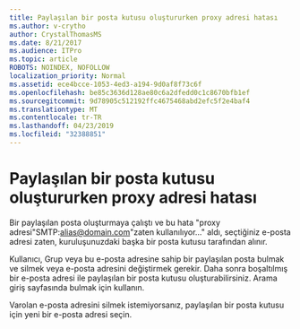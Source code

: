 ```yaml
---
title: Paylaşılan bir posta kutusu oluştururken proxy adresi hatası
ms.author: v-crytho
author: CrystalThomasMS
ms.date: 8/21/2017
ms.audience: ITPro
ms.topic: article
ROBOTS: NOINDEX, NOFOLLOW
localization_priority: Normal
ms.assetid: ece4bcce-1053-4ed3-a194-9d0af8f73c6f
ms.openlocfilehash: be85c3636d128ae80c6a2dfedd0c1c8670bfb1ef
ms.sourcegitcommit: 9d78905c512192ffc4675468abd2efc5f2e4baf4
ms.translationtype: MT
ms.contentlocale: tr-TR
ms.lasthandoff: 04/23/2019
ms.locfileid: "32388851"
---
```

# <a name="proxy-address-error-while-creating-a-shared-mailbox"></a>Paylaşılan bir posta kutusu oluştururken proxy adresi hatası

Bir paylaşılan posta oluşturmaya çalıştı ve bu hata "proxy adresi"SMTP:alias@domain.com"zaten kullanılıyor..." aldı, seçtiğiniz e-posta adresi zaten, kuruluşunuzdaki başka bir posta kutusu tarafından alınır.
  
Kullanıcı, Grup veya bu e-posta adresine sahip bir paylaşılan posta bulmak ve silmek veya e-posta adresini değiştirmek gerekir. Daha sonra boşaltılmış bir e-posta adresi ile paylaşılan bir posta kutusu oluşturabilirsiniz. Arama giriş sayfasında bulmak için kullanın.
  
Varolan e-posta adresini silmek istemiyorsanız, paylaşılan bir posta kutusu için yeni bir e-posta adresi seçin.
  


